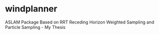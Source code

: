 # windplanner
ASLAM Package Based on RRT Receding Horizon Weighted Sampling and Particle Sampling - My Thesis
